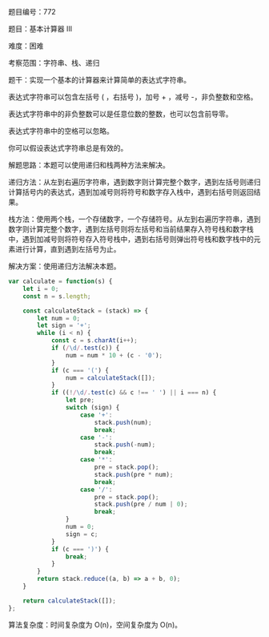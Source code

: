 题目编号：772

题目：基本计算器 III

难度：困难

考察范围：字符串、栈、递归

题干：实现一个基本的计算器来计算简单的表达式字符串。

表达式字符串可以包含左括号 ( ，右括号 )，加号 + ，减号 -，非负整数和空格。

表达式字符串中的非负整数可以是任意位数的整数，也可以包含前导零。

表达式字符串中的空格可以忽略。

你可以假设表达式字符串总是有效的。

解题思路：本题可以使用递归和栈两种方法来解决。

递归方法：从左到右遍历字符串，遇到数字则计算完整个数字，遇到左括号则递归计算括号内的表达式，遇到加减号则将符号和数字存入栈中，遇到右括号则返回结果。

栈方法：使用两个栈，一个存储数字，一个存储符号。从左到右遍历字符串，遇到数字则计算完整个数字，遇到左括号则将左括号和当前结果存入符号栈和数字栈中，遇到加减号则将符号存入符号栈中，遇到右括号则弹出符号栈和数字栈中的元素进行计算，直到遇到左括号为止。

解决方案：使用递归方法解决本题。

```javascript
var calculate = function(s) {
    let i = 0;
    const n = s.length;

    const calculateStack = (stack) => {
        let num = 0;
        let sign = '+';
        while (i < n) {
            const c = s.charAt(i++);
            if (/\d/.test(c)) {
                num = num * 10 + (c - '0');
            }
            if (c === '(') {
                num = calculateStack([]);
            }
            if ((!/\d/.test(c) && c !== ' ') || i === n) {
                let pre;
                switch (sign) {
                    case '+':
                        stack.push(num);
                        break;
                    case '-':
                        stack.push(-num);
                        break;
                    case '*':
                        pre = stack.pop();
                        stack.push(pre * num);
                        break;
                    case '/':
                        pre = stack.pop();
                        stack.push(pre / num | 0);
                        break;
                }
                num = 0;
                sign = c;
            }
            if (c === ')') {
                break;
            }
        }
        return stack.reduce((a, b) => a + b, 0);
    }

    return calculateStack([]);
};
```

算法复杂度：时间复杂度为 O(n)，空间复杂度为 O(n)。
